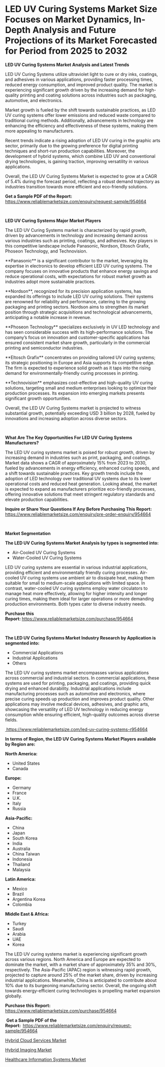 <p><h1>LED UV Curing Systems Market Size Focuses on Market Dynamics, In-Depth Analysis and Future Projections of its Market Forecasted for Period from 2025 to 2032</h1></p><p><strong>LED UV Curing Systems Market Analysis and Latest Trends</strong></p>
<p><p>LED UV Curing Systems utilize ultraviolet light to cure or dry inks, coatings, and adhesives in various applications, providing faster processing times, reduced energy consumption, and improved product quality. The market is experiencing significant growth driven by the increasing demand for high-quality printing and coating solutions across industries such as packaging, automotive, and electronics.</p><p>Market growth is fueled by the shift towards sustainable practices, as LED UV curing systems offer lower emissions and reduced waste compared to traditional curing methods. Additionally, advancements in technology are enhancing the efficiency and effectiveness of these systems, making them more appealing to manufacturers. </p><p>Recent trends indicate a rising adoption of LED UV curing in the graphic arts sector, primarily due to the growing preference for digital printing techniques and short-run production capabilities. Moreover, the development of hybrid systems, which combine LED UV and conventional drying technologies, is gaining traction, improving versatility in various applications. </p><p>Overall, the LED UV Curing Systems Market is expected to grow at a CAGR of 5.4% during the forecast period, reflecting a robust demand trajectory as industries transition towards more efficient and eco-friendly solutions.</p></p>
<p><strong>Get a Sample PDF of the Report:&nbsp;</strong> <a href="https://www.reliablemarketsize.com/enquiry/request-sample/954664?utm_campaign=1133&utm_medium=2&utm_source=Github&utm_content=ia&utm_term=07032025&utm_id=led-uv-curing-systems">https://www.reliablemarketsize.com/enquiry/request-sample/954664</a></p>
<p>&nbsp;</p>
<p><strong>LED UV Curing Systems Major Market Players</strong></p>
<p><p>The LED UV Curing Systems market is characterized by rapid growth, driven by advancements in technology and increasing demand across various industries such as printing, coatings, and adhesives. Key players in this competitive landscape include Panasonic, Nordson, Eltosch Grafix, Phoseon Technology, and Technovision.</p><p>**Panasonic** is a significant contributor to the market, leveraging its expertise in electronics to develop efficient LED UV curing systems. The company focuses on innovative products that enhance energy savings and reduce operational costs, with expectations for robust market growth as industries adopt more sustainable practices.</p><p>**Nordson**, recognized for its precision application systems, has expanded its offerings to include LED UV curing solutions. Their systems are renowned for reliability and performance, catering to the growing packaging and printing sectors. Nordson aims to strengthen its market position through strategic acquisitions and technological advancements, anticipating a notable increase in revenue.</p><p>**Phoseon Technology** specializes exclusively in UV LED technology and has seen considerable success with its high-performance solutions. The company’s focus on innovation and customer-specific applications has ensured consistent market share growth, particularly in the commercial printing and semiconductor industries.</p><p>**Eltosch Grafix** concentrates on providing tailored UV curing systems; its strategic positioning in Europe and Asia supports its competitive edge. The firm is expected to experience solid growth as it taps into the rising demand for environmentally-friendly curing processes in printing.</p><p>**Technovision** emphasizes cost-effective and high-quality UV curing solutions, targeting small and medium enterprises looking to optimize their production processes. Its expansion into emerging markets presents significant growth opportunities.</p><p>Overall, the LED UV Curing Systems market is projected to witness substantial growth, potentially exceeding USD 3 billion by 2028, fueled by innovations and increasing adoption across diverse sectors.</p></p>
<p>&nbsp;</p>
<p><strong>What Are The Key Opportunities For LED UV Curing Systems Manufacturers?</strong></p>
<p><p>The LED UV curing systems market is poised for robust growth, driven by increasing demand in industries such as print, packaging, and coatings. Market data shows a CAGR of approximately 15% from 2023 to 2030, fueled by advancements in energy efficiency, enhanced curing speeds, and a shift towards sustainable practices. Key growth trends include the adoption of LED technology over traditional UV systems due to its lower operational costs and reduced heat generation. Looking ahead, the market is expected to expand as manufacturers prioritize eco-friendly processes, offering innovative solutions that meet stringent regulatory standards and elevate production capabilities.</p></p>
<p><strong>Inquire or Share Your Questions If Any Before Purchasing This Report:</strong> <a href="https://www.reliablemarketsize.com/enquiry/pre-order-enquiry/954664?utm_campaign=1133&utm_medium=2&utm_source=Github&utm_content=ia&utm_term=07032025&utm_id=led-uv-curing-systems">https://www.reliablemarketsize.com/enquiry/pre-order-enquiry/954664</a></p>
<p>&nbsp;</p>
<p><strong>Market Segmentation</strong></p>
<p><strong>The LED UV Curing Systems Market Analysis by types is segmented into:</strong></p>
<p><ul><li>Air-Cooled UV Curing Systems</li><li>Water-Cooled UV Curing Systems</li></ul></p>
<p><p>LED UV curing systems are essential in various industrial applications, providing efficient and environmentally friendly curing processes. Air-cooled UV curing systems use ambient air to dissipate heat, making them suitable for small to medium-scale applications with limited space. In contrast, water-cooled UV curing systems employ water circulators to manage heat more effectively, allowing for higher intensity and longer curing times, making them ideal for larger operations or more demanding production environments. Both types cater to diverse industry needs.</p></p>
<p><strong>Purchase this Report:&nbsp;</strong><a href="https://www.reliablemarketsize.com/purchase/954664?utm_campaign=1133&utm_medium=2&utm_source=Github&utm_content=ia&utm_term=07032025&utm_id=led-uv-curing-systems">https://www.reliablemarketsize.com/purchase/954664</a></p>
<p>&nbsp;</p>
<p><strong>The LED UV Curing Systems Market Industry Research by Application is segmented into:</strong></p>
<p><ul><li>Commercial Applications</li><li>Industrial Applications</li><li>Others</li></ul></p>
<p><p>The LED UV curing systems market encompasses various applications across commercial and industrial sectors. In commercial applications, these systems are used for printing, packaging, and coatings, providing quick drying and enhanced durability. Industrial applications include manufacturing processes such as automotive and electronics, where precise curing speeds up production and improves product quality. Other applications may involve medical devices, adhesives, and graphic arts, showcasing the versatility of LED UV technology in reducing energy consumption while ensuring efficient, high-quality outcomes across diverse fields.</p></p>
<p><a href="https://www.reliablemarketsize.com/led-uv-curing-systems-r954664?utm_campaign=1133&utm_medium=2&utm_source=Github&utm_content=ia&utm_term=07032025&utm_id=led-uv-curing-systems">&nbsp;https://www.reliablemarketsize.com/led-uv-curing-systems-r954664</a></p>
<p><strong>In terms of Region, the LED UV Curing Systems Market Players available by Region are:</strong></p>
<p>
    <p> <strong> North America: </strong>
        <ul>
            <li>United States</li>
            <li>Canada</li>
        </ul>
        </p> 
    <p> <strong> Europe: </strong>
        <ul>
            <li>Germany</li>
            <li>France</li>
            <li>U.K.</li>
            <li>Italy</li>
            <li>Russia</li>
        </ul>
        </p> 
    <p> <strong> Asia-Pacific: </strong>
        <ul>
            <li>China</li>
            <li>Japan</li>
            <li>South Korea</li>
            <li>India</li>
            <li>Australia</li>
            <li>China Taiwan</li>
            <li>Indonesia</li>
            <li>Thailand</li>
            <li>Malaysia</li>
        </ul>
        </p> 
    <p> <strong> Latin America: </strong>
        <ul>
            <li>Mexico</li>
            <li>Brazil</li>
            <li>Argentina Korea</li>
            <li>Colombia</li>
        </ul>
        </p> 
    <p> <strong> Middle East & Africa: </strong>
        <ul>
            <li>Turkey</li>
            <li>Saudi</li>
            <li>Arabia</li>
            <li>UAE</li>
            <li>Korea</li>
        </ul>
    </p>
    </p>
<p><p>The LED UV curing systems market is experiencing significant growth across various regions. North America and Europe are expected to dominate the market, with a market share of approximately 35% and 30%, respectively. The Asia-Pacific (APAC) region is witnessing rapid growth, projected to capture around 25% of the market share, driven by increasing industrial applications. Meanwhile, China is anticipated to contribute about 10% due to its burgeoning manufacturing sector. Overall, the ongoing shift towards energy-efficient curing technologies is propelling market expansion globally.</p></p>
<p><strong>Purchase this Report: </strong><a href="https://www.reliablemarketsize.com/purchase/954664?utm_campaign=1133&utm_medium=2&utm_source=Github&utm_content=ia&utm_term=07032025&utm_id=led-uv-curing-systems">https://www.reliablemarketsize.com/purchase/954664</a></p>
<p>&nbsp;<strong>Get a Sample PDF of the Report:&nbsp;&nbsp;</strong><a href="https://www.reliablemarketsize.com/enquiry/request-sample/954664?utm_campaign=1133&utm_medium=2&utm_source=Github&utm_content=ia&utm_term=07032025&utm_id=led-uv-curing-systems">https://www.reliablemarketsize.com/enquiry/request-sample/954664</a></p>
<p><strong></strong></p>
<p><p><a href="https://github.com/tyreinhssan/Market-Research-Report-List-1/blob/main/hybrid-cloud-services-market.md?utm_campaign=1133&utm_medium=2&utm_source=Github&utm_content=ia&utm_term=07032025&utm_id=led-uv-curing-systems">Hybrid Cloud Services Market</a></p><p><a href="https://github.com/WillieWoodard/Market-Research-Report-List-7/blob/main/hybrid-imaging-market.md?utm_campaign=1133&utm_medium=2&utm_source=Github&utm_content=ia&utm_term=07032025&utm_id=led-uv-curing-systems">Hybrid Imaging Market</a></p><p><a href="https://github.com/barlevsebako/Market-Research-Report-List-1/blob/main/healthcare-information-systems-market.md?utm_campaign=1133&utm_medium=2&utm_source=Github&utm_content=ia&utm_term=07032025&utm_id=led-uv-curing-systems">Healthcare Information Systems Market</a></p></p>